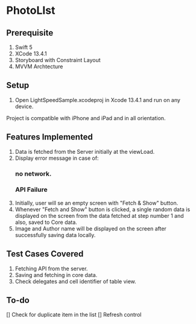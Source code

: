 # PhotoLIst
## Prerequisite
1) Swift 5
2) XCode 13.4.1
3) Storyboard with Constraint Layout
4) MVVM Archtecture

## Setup
1) Open LightSpeedSample.xcodeproj in Xcode 13.4.1 and run on any device.

Project is compatible with iPhone and iPad and in all orientation. 

## Features Implemented
1) Data is fetched from the Server initially at the viewLoad.
2) Display error message in case of:
   ###  no network.
   ###  API Failure
3) Initially, user will se an empty screen with "Fetch & Show" button.
4) Whenever "Fetch and Show" button is clicked, a single random data is displayed on the screen from the data fetched at step number 1 and also, saved to Core data.
5) Image and Author name will be displayed on the screen after successfully saving data locally.


## Test Cases Covered
1) Fetching API from the server.
2) Saving and fetching in core data.
3) Check delegates and cell identifier of table view.

## To-do
[] Check for duplicate item in the list
[] Refresh control
